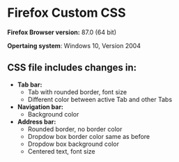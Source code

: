 # Firefox Custom CSS

**Firefox Browser version:** 87.0 (64 bit)

**Opertaing system**: Windows 10, Version 2004

## CSS file includes changes in:
* **Tab bar:**
  * Tab with rounded border, font size
  * Different color between active Tab and other Tabs    
* **Navigation bar:**
  * Background color 
* **Address bar:**
  * Rounded border, no border color
  * Dropdow box border color same as before
  * Dropdow box background color
  * Centered text, font size 
